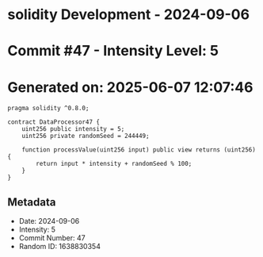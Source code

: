 ﻿# solidity Development - 2024-09-06
# Commit #47 - Intensity Level: 5
# Generated on: 2025-06-07 12:07:46
```solidity
pragma solidity ^0.8.0;

contract DataProcessor47 {
    uint256 public intensity = 5;
    uint256 private randomSeed = 244449;

    function processValue(uint256 input) public view returns (uint256) {
        return input * intensity + randomSeed % 100;
    }
}
```
## Metadata
- Date: 2024-09-06
- Intensity: 5
- Commit Number: 47
- Random ID: 1638830354
